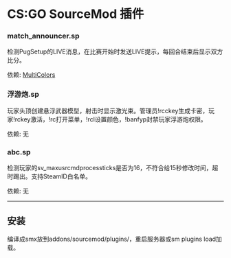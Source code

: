 # CS:GO SourceMod 插件

### match_announcer.sp
检测PugSetup的LIVE消息，在比赛开始时发送LIVE提示，每回合结束后显示双方比分。

依赖: [MultiColors](https://github.com/Bara/Multi-Colors)

### 浮游炮.sp
玩家头顶创建悬浮武器模型，射击时显示激光束。管理员!rcckey生成卡密，玩家!rckey激活，!rc打开菜单，!rcl设置颜色，!banfyp封禁玩家浮游炮权限。

依赖: 无

### abc.sp
检测玩家的sv_maxusrcmdprocessticks是否为16，不符合给15秒修改时间，超时踢出。支持SteamID白名单。

依赖: 无

---

## 安装

编译成smx放到addons/sourcemod/plugins/，重启服务器或sm plugins load加载。

